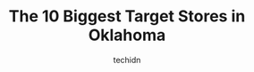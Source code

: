 ---
layout: ampstory
image: https://i0.wp.com/www.depkes.org/wp-content/uploads/2023/06/target-0-in-oklahoma-1685968477.jpeg?resize=640,853
author: techidn
featured: false
description: Discover the impressive array of Target options in Oklahoma, where you can find 10 of the largest Target establishments in the area. From renowned classics to hidden gems, Oklahoma offers a 
title: The 10 Biggest Target Stores in Oklahoma
cover:
   title: The 10 Biggest Target Stores in Oklahoma
   subtitle: Rickpate
   background: https://www.depkes.org/wp-content/uploads/2023/06/target-0-in-oklahoma-1685968477.jpeg

pages: 
 - layout: thirds
   top: <h1>#1 Target</h1>
   bottom: "<p>One of our favorite store for essentials and home items. Weve always had good experience here from the produce to grocery and all the way to the clothing department an</p>"
   background: https://www.depkes.org/wp-content/uploads/2023/06/target-1-in-oklahoma-1685968478.jpeg
   backgroundblur: true
 - layout: thirds
   top: <h1>#2 Target</h1>
   bottom: "<p>7305 SE 29th St, Midwest City, OK 73110, United States</p>"
   background: https://www.depkes.org/wp-content/uploads/2023/06/target-2-in-oklahoma-1685968478.jpeg
   cta:
      link: https://www.depkes.org/blog/the-10-biggest-target-stores-in-oklahoma/
      text: The 10 Biggest Target Stores in Oklahoma
 - layout: thirds
   top: <h1>#3 Target</h1>
   bottom: "<p>720 SW 19th St, Moore, OK 73160, United States</p>"
   background: https://www.depkes.org/wp-content/uploads/2023/06/target-3-in-oklahoma-1685968479.jpeg
   cta:
      link: https://www.depkes.org/blog/the-10-biggest-target-stores-in-oklahoma/
      text: The 10 Biggest Target Stores in Oklahoma
 - layout: thirds
   top: <h1>#4 Target</h1>
   bottom: "<p>1200 E 2nd St, Edmond, OK 73034, United States</p>"
   background: https://images.unsplash.com/photo-1524169358666-79f22534bc6e?ixlib=rb-4.0.3&ixid=MnwxMjA3fDB8MHxwaG90by1wYWdlfHx8fGVufDB8fHx8&auto=format&fit=crop&w=640&h=853&q=80
   cta:
      link: https://www.depkes.org/blog/the-10-biggest-target-stores-in-oklahoma/
      text: The 10 Biggest Target Stores in Oklahoma
 - layout: thirds
   top: <h1>#5 Target</h1>
   bottom: "<p>1700 Garth Brooks Blvd, Yukon, OK 73099, United States</p>"
   background: https://images.unsplash.com/photo-1615749413727-825b59a857b5?ixlib=rb-4.0.3&ixid=MnwxMjA3fDB8MHxwaG90by1wYWdlfHx8fGVufDB8fHx8&auto=format&fit=crop&w=640&h=853&q=80
   cta:
      link: https://www.depkes.org/blog/the-10-biggest-target-stores-in-oklahoma/
      text: The 10 Biggest Target Stores in Oklahoma
 - layout: thirds
   top: <h1>#6 Target</h1>
   bottom: "<p>1400 24th Ave NW, Norman, OK 73069, United States</p>"
   background: https://images.unsplash.com/photo-1489694553447-4c9339da310d?ixlib=rb-4.0.3&ixid=MnwxMjA3fDB8MHxwaG90by1wYWdlfHx8fGVufDB8fHx8&auto=format&fit=crop&w=640&h=853&q=80
   cta:
      link: https://www.depkes.org/blog/the-10-biggest-target-stores-in-oklahoma/
      text: The 10 Biggest Target Stores in Oklahoma
 - layout: thirds
   top: <h1>#7 Target</h1>
   bottom: "<p>8315 N Rockwell Ave, Oklahoma City, OK 73132, United States</p>"
   background: https://images.unsplash.com/photo-1510906594845-bc082582c8cc?ixlib=rb-4.0.3&ixid=MnwxMjA3fDB8MHxwaG90by1wYWdlfHx8fGVufDB8fHx8&auto=format&fit=crop&w=640&h=853&q=80
   cta:
      link: https://www.depkes.org/blog/the-10-biggest-target-stores-in-oklahoma/
      text: The 10 Biggest Target Stores in Oklahoma
 - layout: thirds
   middle: Continue reading...
   background: https://images.unsplash.com/photo-1546497974-b213c9efb599?ixlib=rb-4.0.3&ixid=MnwxMjA3fDB8MHxwaG90by1wYWdlfHx8fGVufDB8fHx8&auto=format&fit=crop&w=640&h=853&q=80
   cta:
      link: https://www.depkes.org/blog/the-10-biggest-target-stores-in-oklahoma/
      text: The 10 Biggest Target Stores in Oklahoma
      
---